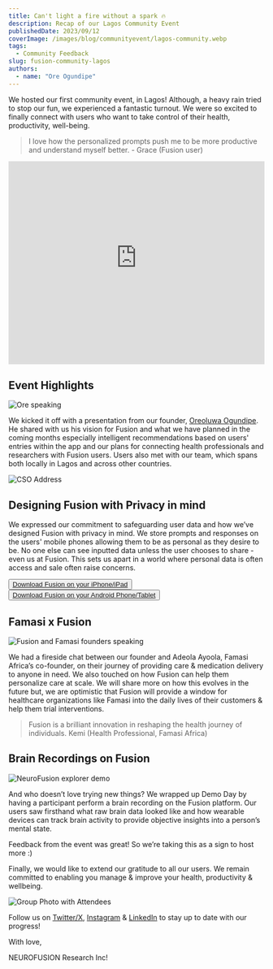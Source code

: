 ```yaml
---
title: Can't light a fire without a spark 🔥
description: Recap of our Lagos Community Event
publishedDate: 2023/09/12
coverImage: /images/blog/communityevent/lagos-community.webp
tags:
  - Community Feedback
slug: fusion-community-lagos
authors:
  - name: "Ore Ogundipe"
---
```


We hosted our first community event, in Lagos! Although, a heavy rain tried to stop our fun, we experienced a fantastic turnout. We were so excited to finally connect with users who want to take control of their health, productivity, well-being.

> I love how the personalized prompts push me to be more productive and understand myself better. - Grace (Fusion user)

<iframe width="100%" height="400" src="https://www.youtube-nocookie.com/embed/tC-qBco_N1k" title="YouTube video player" frameborder="0" allow="accelerometer; clipboard-write; encrypted-media; gyroscope; picture-in-picture; web-share" allowfullscreen></iframe>

## Event Highlights

<img src="/images/blog/communityevent/ore_speaking.png" alt="Ore speaking" data-zoomable style="cursor: zoom-in;" />

We kicked it off with a presentation from our founder, [Oreoluwa Ogundipe](https://www.linkedin.com/in/ogundipeore/). He shared with us his vision for Fusion and what we have planned in the coming months especially intelligent recommendations based on users' entries within the app and our plans for connecting health professionals and researchers with Fusion users. Users also met with our team, which spans both locally in Lagos and across other countries.

<img src="/images/blog/communityevent/johns_address.webp" alt="CSO Address" data-zoomable style="cursor: zoom-in;" />

## Designing Fusion with Privacy in mind

We expressed our commitment to safeguarding user data and how we’ve designed Fusion with privacy in mind. We store prompts and responses on the users' mobile phones allowing them to be as personal as they desire to be. No one else can see inputted data unless the user chooses to share - even us at Fusion. This sets us apart in a world where personal data is often access and sale often raise concerns.

<button><a href="https://apps.apple.com/ca/app/usefusion/id6445860500?platform=iphone">Download Fusion on your iPhone/iPad</a></button>
<br>
<button><a href="https://play.google.com/store/apps/details?id=com.neurofusion.fusion&pli=1">Download Fusion on your Android Phone/Tablet</a></button>

## Famasi x Fusion

<img src="/images/blog/communityevent/fusion_famasi.png" alt="Fusion and Famasi founders speaking" data-zoomable style="cursor: zoom-in;" />

We had a fireside chat between our founder and Adeola Ayoola, Famasi Africa’s co-founder, on their journey of providing care & medication delivery to anyone in need. We also touched on how Fusion can help them personalize care at scale. We will share more on how this evolves in the future but, we are optimistic that Fusion will provide a window for healthcare organizations like Famasi into the daily lives of their customers & help them trial interventions.

> Fusion is a brilliant innovation in reshaping the health journey of individuals. Kemi (Health Professional, Famasi Africa)

## Brain Recordings on Fusion

<img src="/images/blog/communityevent/neurofusion_explorer_demo.jpg" alt="NeuroFusion explorer demo" data-zoomable style="cursor: zoom-in;" />

And who doesn’t love trying new things? We wrapped up Demo Day by having a participant perform a brain recording on the Fusion platform. Our users saw firsthand what raw brain data looked like and how wearable devices can track brain activity to provide objective insights into a person’s mental state.

Feedback from the event was great! So we’re taking this as a sign to host more :)

Finally, we would like to extend our gratitude to all our users. We remain committed to enabling you manage & improve your health, productivity & wellbeing.

<img src="/images/blog/communityevent/group_photo.png" alt="Group Photo with Attendees" data-zoomable style="cursor: zoom-in;" />

Follow us on [Twitter/X](https://x.com/usefusionapp), [Instagram](https://instagram.com/usefusionapp) & [LinkedIn](https://www.linkedin.com/company/neurofusion-research-inc/) to stay up to date with our progress!

With love,

NEUROFUSION Research Inc!
